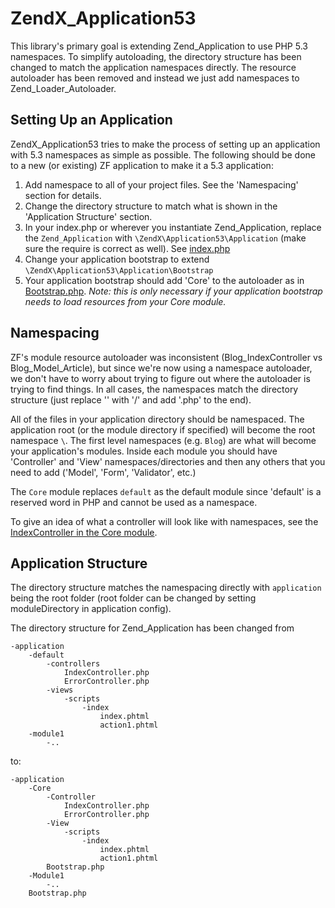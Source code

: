 # ZendX_Application53

This library's primary goal is extending Zend_Application to use PHP 5.3 namespaces. To simplify autoloading, the directory structure has been changed to match the application namespaces directly. The resource autoloader has been removed and instead we just add namespaces to Zend_Loader_Autoloader.

## Setting Up an Application

ZendX_Application53 tries to make the process of setting up an application with 5.3 namespaces as simple as possible. The following should be done to a new (or existing) ZF application to make it a 5.3 application:

1. Add namespace to all of your project files. See the 'Namespacing' section for details.
2. Change the directory structure to match what is shown in the 'Application Structure' section.
3. In your index.php or wherever you instantiate Zend_Application, replace the `Zend_Application` with `\ZendX\Application53\Application` (make sure the require is correct as well). See [index.php](http://github.com/mridgway/ZendX_Application53/blob/master/sandbox/public/index.php#L43)
4. Change your application bootstrap to extend `\ZendX\Application53\Application\Bootstrap`
5. Your application bootstrap should add 'Core' to the autoloader as in [Bootstrap.php](http://github.com/mridgway/ZendX_Application53/blob/master/sandbox/application/Bootstrap.php#L7). *Note: this is only necessary if your application bootstrap needs to load resources from your Core module.*


## Namespacing

ZF's module resource autoloader was inconsistent (Blog_IndexController vs Blog_Model_Article), but since we're now using a namespace autoloader, we don't have to worry about trying to figure out where the autoloader is trying to find things. In all cases, the namespaces match the directory structure (just replace '\' with '/' and add '.php' to the end).

All of the files in your application directory should be namespaced. The application root (or the module directory if specified) will become the root namespace `\`. The first level namespaces (e.g. `Blog`) are what will become your application's modules. Inside each module you should have 'Controller' and 'View' namespaces/directories and then any others that you need to add ('Model', 'Form', 'Validator', etc.)

The `Core` module replaces `default` as the default module since 'default' is a reserved word in PHP and cannot be used as a namespace.

To give an idea of what a controller will look like with namespaces, see the [IndexController in the Core module](http://github.com/mridgway/ZendX_Application53/blob/master/sandbox/application/Core/Controller/IndexController.php).

## Application Structure

The directory structure matches the namespacing directly with `application` being the root folder (root folder can be changed by setting moduleDirectory in application config).

The directory structure for Zend_Application has been changed from

    -application
        -default
            -controllers
                IndexController.php
                ErrorController.php
            -views
                -scripts
                    -index
                        index.phtml
                        action1.phtml
        -module1
            -..

to:

    -application
        -Core
            -Controller
                IndexController.php
                ErrorController.php
            -View
                -scripts
                    -index
                        index.phtml
                        action1.phtml
            Bootstrap.php
        -Module1
            -..
        Bootstrap.php

 

